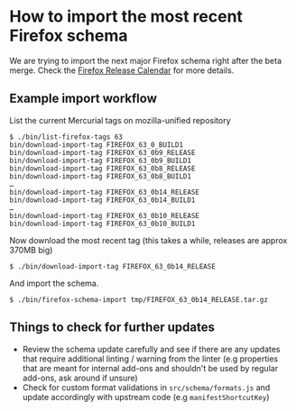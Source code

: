 # How to import the most recent Firefox schema

We are trying to import the next major Firefox schema right after the beta merge. Check the [Firefox Release Calendar](https://wiki.mozilla.org/Release_Management/Calendar) for more details.

## Example import workflow

List the current Mercurial tags on mozilla-unified repository

    $ ./bin/list-firefox-tags 63
    bin/download-import-tag FIREFOX_63_0_BUILD1
    bin/download-import-tag FIREFOX_63_0b9_RELEASE
    bin/download-import-tag FIREFOX_63_0b9_BUILD1
    bin/download-import-tag FIREFOX_63_0b8_RELEASE
    bin/download-import-tag FIREFOX_63_0b8_BUILD1
    …
    bin/download-import-tag FIREFOX_63_0b14_RELEASE
    bin/download-import-tag FIREFOX_63_0b14_BUILD1
    …
    bin/download-import-tag FIREFOX_63_0b10_RELEASE
    bin/download-import-tag FIREFOX_63_0b10_BUILD1

Now download the most recent tag (this takes a while, releases are approx 370MB big)

    $ ./bin/download-import-tag FIREFOX_63_0b14_RELEASE

And import the schema.

    $ ./bin/firefox-schema-import tmp/FIREFOX_63_0b14_RELEASE.tar.gz

## Things to check for further updates

* Review the schema update carefully and see if there are any updates that require additional linting / warning from the linter (e.g properties that are meant for internal add-ons and shouldn't be used by regular add-ons, ask around if unsure)
* Check for custom format validations in ``src/schema/formats.js`` and update accordingly with upstream code (e.g ``manifestShortcutKey``)
